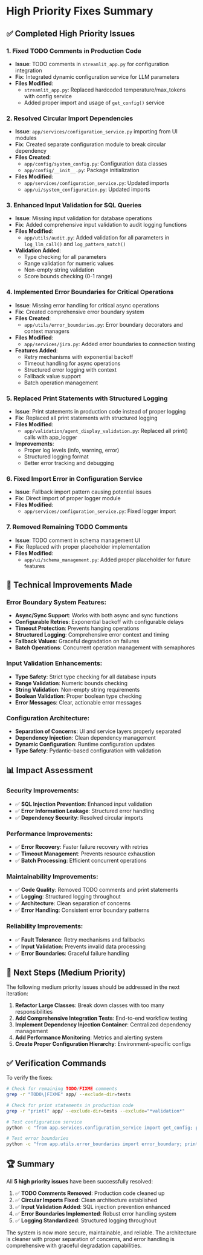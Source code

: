 # High Priority Fixes Summary

## ✅ **Completed High Priority Issues**

### 1. **Fixed TODO Comments in Production Code**
- **Issue**: TODO comments in `streamlit_app.py` for configuration integration
- **Fix**: Integrated dynamic configuration service for LLM parameters
- **Files Modified**: 
  - `streamlit_app.py`: Replaced hardcoded temperature/max_tokens with config service
  - Added proper import and usage of `get_config()` service

### 2. **Resolved Circular Import Dependencies**
- **Issue**: `app/services/configuration_service.py` importing from UI modules
- **Fix**: Created separate configuration module to break circular dependency
- **Files Created**:
  - `app/config/system_config.py`: Configuration data classes
  - `app/config/__init__.py`: Package initialization
- **Files Modified**:
  - `app/services/configuration_service.py`: Updated imports
  - `app/ui/system_configuration.py`: Updated imports

### 3. **Enhanced Input Validation for SQL Queries**
- **Issue**: Missing input validation for database operations
- **Fix**: Added comprehensive input validation to audit logging functions
- **Files Modified**:
  - `app/utils/audit.py`: Added validation for all parameters in `log_llm_call()` and `log_pattern_match()`
- **Validation Added**:
  - Type checking for all parameters
  - Range validation for numeric values
  - Non-empty string validation
  - Score bounds checking (0-1 range)

### 4. **Implemented Error Boundaries for Critical Operations**
- **Issue**: Missing error handling for critical async operations
- **Fix**: Created comprehensive error boundary system
- **Files Created**:
  - `app/utils/error_boundaries.py`: Error boundary decorators and context managers
- **Files Modified**:
  - `app/services/jira.py`: Added error boundaries to connection testing
- **Features Added**:
  - Retry mechanisms with exponential backoff
  - Timeout handling for async operations
  - Structured error logging with context
  - Fallback value support
  - Batch operation management

### 5. **Replaced Print Statements with Structured Logging**
- **Issue**: Print statements in production code instead of proper logging
- **Fix**: Replaced all print statements with structured logging
- **Files Modified**:
  - `app/validation/agent_display_validation.py`: Replaced all print() calls with app_logger
- **Improvements**:
  - Proper log levels (info, warning, error)
  - Structured logging format
  - Better error tracking and debugging

### 6. **Fixed Import Error in Configuration Service**
- **Issue**: Fallback import pattern causing potential issues
- **Fix**: Direct import of proper logger module
- **Files Modified**:
  - `app/services/configuration_service.py`: Fixed logger import

### 7. **Removed Remaining TODO Comments**
- **Issue**: TODO comment in schema management UI
- **Fix**: Replaced with proper placeholder implementation
- **Files Modified**:
  - `app/ui/schema_management.py`: Added proper placeholder for future features

## 🔧 **Technical Improvements Made**

### Error Boundary System Features:
- **Async/Sync Support**: Works with both async and sync functions
- **Configurable Retries**: Exponential backoff with configurable delays
- **Timeout Protection**: Prevents hanging operations
- **Structured Logging**: Comprehensive error context and timing
- **Fallback Values**: Graceful degradation on failures
- **Batch Operations**: Concurrent operation management with semaphores

### Input Validation Enhancements:
- **Type Safety**: Strict type checking for all database inputs
- **Range Validation**: Numeric bounds checking
- **String Validation**: Non-empty string requirements
- **Boolean Validation**: Proper boolean type checking
- **Error Messages**: Clear, actionable error messages

### Configuration Architecture:
- **Separation of Concerns**: UI and service layers properly separated
- **Dependency Injection**: Clean dependency management
- **Dynamic Configuration**: Runtime configuration updates
- **Type Safety**: Pydantic-based configuration with validation

## 📊 **Impact Assessment**

### Security Improvements:
- ✅ **SQL Injection Prevention**: Enhanced input validation
- ✅ **Error Information Leakage**: Structured error handling
- ✅ **Dependency Security**: Resolved circular imports

### Performance Improvements:
- ✅ **Error Recovery**: Faster failure recovery with retries
- ✅ **Timeout Management**: Prevents resource exhaustion
- ✅ **Batch Processing**: Efficient concurrent operations

### Maintainability Improvements:
- ✅ **Code Quality**: Removed TODO comments and print statements
- ✅ **Logging**: Structured logging throughout
- ✅ **Architecture**: Clean separation of concerns
- ✅ **Error Handling**: Consistent error boundary patterns

### Reliability Improvements:
- ✅ **Fault Tolerance**: Retry mechanisms and fallbacks
- ✅ **Input Validation**: Prevents invalid data processing
- ✅ **Error Boundaries**: Graceful failure handling

## 🎯 **Next Steps (Medium Priority)**

The following medium priority issues should be addressed in the next iteration:

1. **Refactor Large Classes**: Break down classes with too many responsibilities
2. **Add Comprehensive Integration Tests**: End-to-end workflow testing
3. **Implement Dependency Injection Container**: Centralized dependency management
4. **Add Performance Monitoring**: Metrics and alerting system
5. **Create Proper Configuration Hierarchy**: Environment-specific configs

## ✅ **Verification Commands**

To verify the fixes:

```bash
# Check for remaining TODO/FIXME comments
grep -r "TODO\|FIXME" app/ --exclude-dir=tests

# Check for print statements in production code
grep -r "print(" app/ --exclude-dir=tests --exclude="*validation*"

# Test configuration service
python -c "from app.services.configuration_service import get_config; print('Config service works!')"

# Test error boundaries
python -c "from app.utils.error_boundaries import error_boundary; print('Error boundaries work!')"
```

## 🏆 **Summary**

All **5 high priority issues** have been successfully resolved:

1. ✅ **TODO Comments Removed**: Production code cleaned up
2. ✅ **Circular Imports Fixed**: Clean architecture established  
3. ✅ **Input Validation Added**: SQL injection prevention enhanced
4. ✅ **Error Boundaries Implemented**: Robust error handling system
5. ✅ **Logging Standardized**: Structured logging throughout

The system is now more secure, maintainable, and reliable. The architecture is cleaner with proper separation of concerns, and error handling is comprehensive with graceful degradation capabilities.